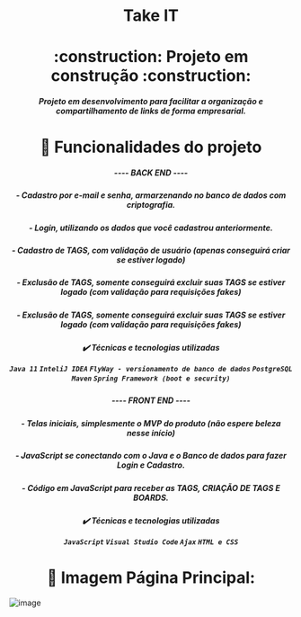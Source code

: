 <h1 align="center"> Take IT </h1>
<h1 align="center"> 
    :construction:  Projeto em construção  :construction:
</h1>
<h5 align="center">Projeto em desenvolvimento para facilitar a organização e compartilhamento de links de forma empresarial. </h5>

## <h1 align="center"> 🔨 Funcionalidades do projeto</h1>

<h5 align="center"> ---- BACK END ----</h5>
<h5 align="center"> - Cadastro por e-mail e senha, armarzenando no banco de dados com criptografia.</h5>
<h5 align="center"> - Login, utilizando os dados que você cadastrou anteriormente.</h5>
<h5 align="center"> - Cadastro de TAGS, com validação de usuário (apenas conseguirá criar se estiver logado)</h5>
<h5 align="center"> - Exclusão de TAGS, somente conseguirá excluir suas TAGS se estiver logado (com validação para requisições fakes)</h5>
<h5 align="center"> - Exclusão de TAGS, somente conseguirá excluir suas TAGS se estiver logado (com validação para requisições fakes)</h5>

  
  <h5 align="center"> ✔️ Técnicas e tecnologias utilizadas   
      
     
``Java 11``
``InteliJ IDEA``
``FlyWay - versionamento de banco de dados``
``PostgreSQL``
``Maven``
``Spring Framework (boot e security)``
</h5>

<h5 align="center"> ---- FRONT END ----</h5>
 
<h5 align="center"> - Telas iniciais, simplesmente o MVP do produto (não espere beleza nesse início) </h5>
<h5 align="center"> - JavaScript se conectando com o Java e o Banco de dados para fazer Login e Cadastro. </h5>
<h5 align="center"> - Código em JavaScript para receber as TAGS, CRIAÇÃO DE TAGS E BOARDS. </h5>
    
 <h5 align="center"> ✔️ Técnicas e tecnologias utilizadas   
      
     
``JavaScript``
``Visual Studio Code``
``Ajax``
``HTML e CSS``
</h5>
    
## <h1 align="center"> 📁 Imagem Página Principal: </h1>
![image](https://user-images.githubusercontent.com/101607067/168664696-a9d45ffd-d709-4d48-9d4c-a2ac33299f5d.png)

    
